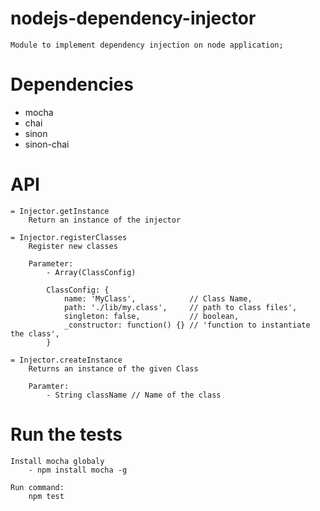 # nodejs-dependency-injector
	Module to implement dependency injection on node application;

# Dependencies

 - mocha
 - chai
 - sinon
 - sinon-chai

# API

	= Injector.getInstance
		Return an instance of the injector

	= Injector.registerClasses
		Register new classes
		
		Parameter:
			- Array(ClassConfig)

			ClassConfig: {
				name: 'MyClass',            // Class Name,
				path: './lib/my.class',     // path to class files',
				singleton: false,           // boolean,
				_constructor: function() {} // 'function to instantiate the class',
			}

	= Injector.createInstance
		Returns an instance of the given Class

		Paramter:
			- String className // Name of the class

# Run the tests

	Install mocha globaly 
		- npm install mocha -g

	Run command:
		npm test